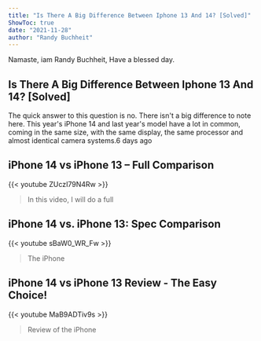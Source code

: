 ```yaml
---
title: "Is There A Big Difference Between Iphone 13 And 14? [Solved]"
ShowToc: true 
date: "2021-11-28"
author: "Randy Buchheit" 
---
```


Namaste, iam Randy Buchheit, Have a blessed day.
## Is There A Big Difference Between Iphone 13 And 14? [Solved]
The quick answer to this question is no. There isn't a big difference to note here. This year's iPhone 14 and last year's model have a lot in common, coming in the same size, with the same display, the same processor and almost identical camera systems.6 days ago

## iPhone 14 vs iPhone 13 – Full Comparison
{{< youtube ZUczI79N4Rw >}}
>In this video, I will do a full 

## iPhone 14 vs. iPhone 13: Spec Comparison
{{< youtube sBaW0_WR_Fw >}}
>The iPhone 

## iPhone 14 vs iPhone 13 Review - The Easy Choice!
{{< youtube MaB9ADTiv9s >}}
>Review of the iPhone 

